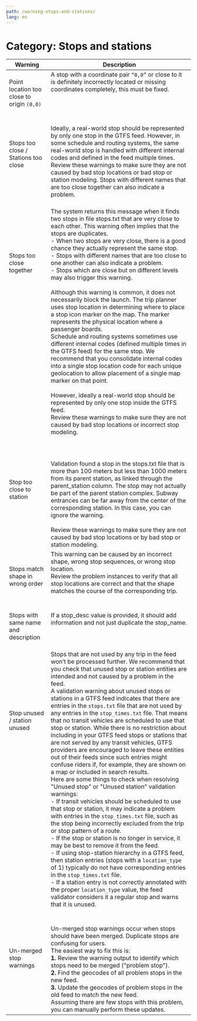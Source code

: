 ```yaml
---
path: /warning-stops-and-stations/
lang: en
---
```


# Category: Stops and stations

| Warning                                 | Description                                                                                                                                                                                                                                                                                                                                                                                                                                                                                                                                                                                                                                                                                                                                                                                                                                                                                                                                                                                                                                                                                                                                                                                                                                                                                                                                                                                                                                                                                                                                                                  |
|------------------------------------------|------------------------------------------------------------------------------------------------------------------------------------------------------------------------------------------------------------------------------------------------------------------------------------------------------------------------------------------------------------------------------------------------------------------------------------------------------------------------------------------------------------------------------------------------------------------------------------------------------------------------------------------------------------------------------------------------------------------------------------------------------------------------------------------------------------------------------------------------------------------------------------------------------------------------------------------------------------------------------------------------------------------------------------------------------------------------------------------------------------------------------------------------------------------------------------------------------------------------------------------------------------------------------------------------------------------------------------------------------------------------------------------------------------------------------------------------------------------------------------------------------------------------------------------------------------------------------|
| <br> Point location too close to origin ```(0,0)``` <br> | A stop with a coordinate pair ```“0,0”``` or close to it is definitely incorrectly located or missing coordinates completely, this must be fixed.                                                                                                                                                                                                                                                                                                                                                                                                                                                                                                                                                                                                                                                                                                                                                                                                                                                                                                                                                                                                                                                                                                                                                                                                                                                                                                                                                                                                                                  <br><br><br>|
| Stops too close / Stations too close <br><br>    | <br><br>Ideally, a real-world stop should be represented by only one stop in the GTFS feed. However, in some schedule and routing systems, the same real-world stop is handled with different internal codes and defined in the feed multiple times. <br>Review these warnings to make sure they are not caused by bad stop locations or bad stop or station modeling. Stops with different names that are too close together can also indicate a problem.  <br><br>                                                                                                                                                                                                                                                                                                                                                                                                                                                                                                                                                                                                                                                                                                                                                                                                                                                                                                                                                                                                                                                                                                                              |
| Stops too close together <br><br><br><br><br><br><br><br><br><br><br><br><br><br><br><br><br><br>                | The system returns this message when it finds two stops in file stops.txt that are very close to each other. This warning often implies that the stops are duplicates. <br> - When two stops are very close, there is a good chance they actually represent the same stop. <br> - Stops with different names that are too close to one another can also indicate a problem. <br> - Stops which are close but on different levels may also trigger this warning. <br> <br>Although this warning is common, it does not necessarily block the launch. The trip planner uses stop location in determining where to place a stop icon marker on the map. The marker represents the physical location where a passenger boards. <br> Schedule and routing systems sometimes use different internal codes (defined multiple times in the GTFS feed) for the same stop. We recommend that you consolidate internal codes into a single stop location code for each unique geolocation to allow placement of a single map marker on that point. <br><br>However, ideally a real-world stop should be represented by only one stop inside the GTFS feed. <br> Review these warnings to make sure they are not caused by bad stop locations or incorrect stop modeling.    <br><br>                                                                                                                                                                                                                                                                                                                                                               |
| Stop too close to station     <br><br><br>           | <br><br>Validation found a stop in the stops.txt file that is more than 100 meters but less than 1000 meters from its parent station, as linked through the parent_station column. The stop may not actually be part of the parent station complex. Subway entrances can be far away from the center of the corresponding station. In this case, you can ignore the warning. <br><br>Review these warnings to make sure they are not caused by bad stop locations or by bad stop or station modeling.                                                                                                                                                                                                                                                                                                                                                                                                                                                                                                                                                                                                                                                                                                                                                                                                                                                                                                                                                                                                                                                                                        |
| <br>Stops match shape in wrong order         | This warning can be caused by an incorrect shape, wrong stop sequences, or wrong stop location. <br>Review the problem instances to verify that all stop locations are correct and that the shape matches the course of the corresponding trip.                                                                                                                                                                                                                                                                                                                                                                                                                                                                                                                                                                                                                                                                                                                                                                                                                                                                                                                                                                                                                                                                                                                                                                                                                                                                                                                                   |
| <br><br>Stops with same name and description     | If a stop_desc value is provided, it should add information and not just duplicate the stop_name.                                                                                                                                                                                                                                                                                                                                                                                                                                                                                                                                                                                                                                                                                                                                                                                                                                                                                                                                                                                                                                                                                                                                                                                                                                                                                                                                                                                                                                                                            |
| Stop unused / station unused  <br><br><br><br><br><br><br><br><br><br><br><br><br><br><br><br>           | <br>Stops that are not used by any trip in the feed won’t be processed further. We recommend that you check that unused stop or station entities are intended and not caused by a problem in the feed. <br>A validation warning about unused stops or stations in a GTFS feed indicates that there are entries in the ```stops.txt``` file that are not used by any entries in the ```stop_times.txt``` file. That means that no transit vehicles are scheduled to use that stop or station. While there is no restriction about including in your GTFS feed stops or stations that are not served by any transit vehicles, GTFS providers are encouraged to leave these entities out of their feeds since such entries might confuse riders if, for example, they are shown on a map or included in search results. <br>Here are some things to check when resolving "Unused stop" or "Unused station" validation warnings: <br> - If transit vehicles should be scheduled to use that stop or station, it may indicate a problem with entries in the ```stop_times.txt``` file, such as the stop being incorrectly excluded from the trip or stop pattern of a route.<br> - If the stop or station is no longer in service, it may be best to remove it from the feed. <br> - If using stop-station hierarchy in a GTFS feed, then station entries (stops with a ```location_type``` of 1) typically do not have corresponding entries in the ```stop_times.txt``` file. <br> - If a station entry is not correctly annotated with the proper ```location_type``` value, the feed validator considers it a regular stop and warns that it is unused. |
| <br>Un-merged stop warnings <br><br><br>                 | <br><br>Un-merged stop warnings occur when stops should have been merged. Duplicate stops are confusing for users. <br> The easiest way to fix this is: <br>  __1.__ Review the warning output to identify which stops need to be merged ("problem stop"). <br> __2.__ Find the geocodes of all problem stops in the new feed. <br>__3.__ Update the geocodes of problem stops in the old feed to match the new feed. <br>Assuming there are few stops with this problem, you can manually perform these updates.|